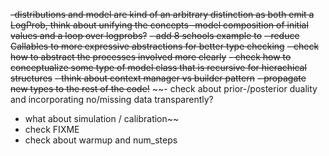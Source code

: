~~-distributions and model are kind of an arbitrary distinction as both emit a LogProb, think about unifying the concepts
    -model composition of initial values and a loop over logprobs?~~
~~- add 8 schools example to~~ 
~~- reduce Callables to more expressive abstractions for better type checking~~
~~- check how to abstract the processes involved more clearly~~
~~- check how to conceptualize some type of model class that is recursive for hierachical structures~~
  ~~- think about context manager vs builder pattern~~
    ~~- propagate new types to the rest of the code!~~
~~- check about prior-/posterior duality and incorporating no/missing data transparently?
  - what about simulation / calibration~~
- check FIXME
- check about warmup and num_steps

